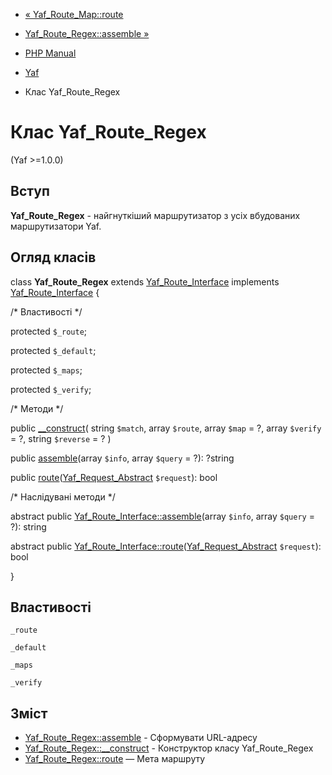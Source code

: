 - [« Yaf_Route_Map::route](yaf-route-map.route.md)
- [Yaf_Route_Regex::assemble »](yaf-route-regex.assemble.md)

- [PHP Manual](index.md)
- [Yaf](book.yaf.md)
- Клас Yaf_Route_Regex

# Клас Yaf_Route_Regex

(Yaf \>=1.0.0)

## Вступ

**Yaf_Route_Regex** - найгнуткіший маршрутизатор з усіх вбудованих
маршрутизатори Yaf.

## Огляд класів

class **Yaf_Route_Regex** extends
[Yaf_Route_Interface](class.yaf-route-interface.md) implements
[Yaf_Route_Interface](class.yaf-route-interface.md) {

/\* Властивості \*/

protected `$_route`;

protected `$_default`;

protected `$_maps`;

protected `$_verify`;

/\* Методи \*/

public [\_\_construct](yaf-route-regex.construct.md)(
string `$match`,
array `$route`,
array `$map` = ?,
array `$verify` = ?,
string `$reverse` = ?
)

public [assemble](yaf-route-regex.assemble.md)(array `$info`, array
`$query` = ?): ?string

public
[route](yaf-route-regex.route.md)([Yaf_Request_Abstract](class.yaf-request-abstract.md)
`$request`): bool

/\* Наслідувані методи \*/

abstract public
[Yaf_Route_Interface::assemble](yaf-route-interface.assemble.md)(array
`$info`, array `$query` = ?): string

abstract public
[Yaf_Route_Interface::route](yaf-route-interface.route.md)([Yaf_Request_Abstract](class.yaf-request-abstract.md)
`$request`): bool

}

## Властивості

`_route`

`_default`

`_maps`

`_verify`

## Зміст

- [Yaf_Route_Regex::assemble](yaf-route-regex.assemble.md) -
Сформувати URL-адресу
- [Yaf_Route_Regex::\_\_construct](yaf-route-regex.construct.md) -
Конструктор класу Yaf_Route_Regex
- [Yaf_Route_Regex::route](yaf-route-regex.route.md) — Мета маршруту

